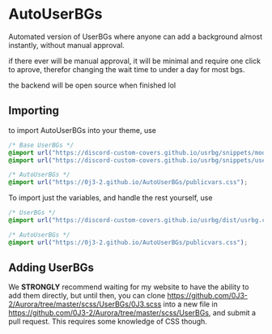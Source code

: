 # AutoUserBGs
Automated version of UserBGs where anyone can add a background almost instantly, without manual approval.

if there ever will be manual approval, it will be minimal and require one click to aprove, therefor changing the wait time to under a day for most bgs.

the backend will be open source when finished lol

## Importing
to import AutoUserBGs into your theme, use
```css
/* Base UserBGs */
@import url("https://discord-custom-covers.github.io/usrbg/snippets/modals.css");
@import url("https://discord-custom-covers.github.io/usrbg/snippets/userPopouts.css");

/* AutoUserBGs */
@import url("https://0j3-2.github.io/AutoUserBGs/publicvars.css");
```

To import just the variables, and handle the rest yourself, use
```css
/* UserBGs */
@import url("https://discord-custom-covers.github.io/usrbg/dist/usrbg.css");

/* AutoUserBGs */
@import url("https://0j3-2.github.io/AutoUserBGs/publicvars.css");
```
## Adding UserBGs
We **STRONGLY** recommend waiting for my website to have the ability to add them directly, but until then, you can clone https://github.com/0J3-2/Aurora/tree/master/scss/UserBGs/0J3.scss into a new file in https://github.com/0J3-2/Aurora/tree/master/scss/UserBGs, and submit a pull request. This requires some knowledge of CSS though.
